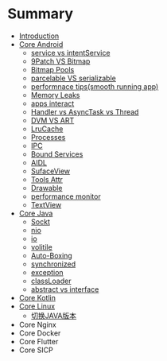 # Summary

* [Introduction](README.md)
* [Core Android](coreAndroid.md)
  * [service vs intentService](coreAndroid/service.md)
  * [9Patch VS Bitmap](coreAndroid/9patch-vs-bitmap.md)
  * [Bitmap Pools](coreAndroid/bitmap-pools.md)
  * [parcelable VS serializable](coreAndroid/parcelable-vs-serializable.md)
  * [performnace tips\(smooth running app\)](coreAndroid/performnace-tipssmooth-running-app.md)
  * [Memory Leaks](coreAndroid/memory-leaks.md)
  * [apps interact](coreAndroid/apps-interact.md)
  * [Handler vs AsyncTask vs Thread](coreAndroid/handler-vs-asynctask-vs-thread.md)
  * [DVM VS ART](coreAndroid/dvm-vs-art.md)
  * [LruCache](coreAndroid/lrucache.md)
  * [Processes](coreAndroid/processes.md)
  * [IPC](coreAndroid/ipc.md)
  * [Bound Services](coreAndroid/bound-services.md)
  * [AIDL](coreAndroid/aidl.md)
  * [SufaceView](coreAndroid/sufaceview.md)
  * [Tools Attr](coreAndroid/tools-attr.md)
  * [Drawable](coreAndroid/drawable.md)
  * [performance monitor](coreAndroid/performance-monitor.md)
  * [TextView](coreAndroid/textview.md)
* [Core Java](core-java.md)
  * [Sockt](core-java/sockt.md)
  * [nio](core-java/nio.md)
  * [io](core-java/io.md)
  * [volitile](core-java/volitile.md)
  * [Auto-Boxing](core-java/auto-boxing.md)
  * [synchronized](core-java/synchronized.md)
  * [exception](core-java/exception.md)
  * [classLoader](core-java/classloader.md)
  * [abstract vs interface](core-java/abstract-vs-interface.md)
* [Core Kotlin](core-kotlin.md)
* [Core Linux](core-linux.md)
  * [切换JAVA版本](core-linux/qie-huan-java-ban-ben.md)
* Core Nginx
* Core Docker
* Core Flutter
* Core SICP

